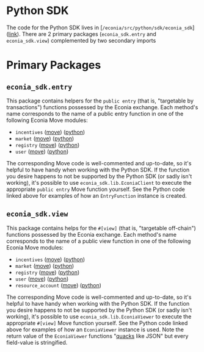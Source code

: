 # Python SDK

The code for the Python SDK lives in [`/econia/src/python/sdk/econia_sdk`] ([link](https://github.com/econia-labs/econia/tree/main/src/python/sdk/econia_sdk)). There are 2 primary packages (`econia_sdk.entry` and `econia_sdk.view`) complemented by two secondary imports

# Primary Packages
## `econia_sdk.entry`

This package contains helpers for the `public entry` (that is, "targetable by transactions") functions possessed by the Econia exchange. Each method's name corresponds to the name of a public entry function in one of the following Econia Move modules:

- `incentives` ([move](https://github.com/econia-labs/econia/blob/main/src/move/econia/sources/incentives.move)) ([python](https://github.com/econia-labs/econia/blob/main/src/python/sdk/econia_sdk/entry/incentives.py))
- `market` ([move](https://github.com/econia-labs/econia/blob/main/src/move/econia/sources/market.move)) ([python](https://github.com/econia-labs/econia/blob/main/src/python/sdk/econia_sdk/entry/market.py))
- `registry` ([move](https://github.com/econia-labs/econia/blob/main/src/move/econia/sources/registry.move)) ([python](https://github.com/econia-labs/econia/blob/main/src/python/sdk/econia_sdk/entry/registry.py))
- `user` ([move](https://github.com/econia-labs/econia/blob/main/src/move/econia/sources/user.move)) ([python](https://github.com/econia-labs/econia/blob/main/src/python/sdk/econia_sdk/entry/user.py))

The corresponding Move code is well-commented and up-to-date, so it's helpful to have handy when working with the Python SDK. If the function you desire happens to not be supported by the Python SDK (or sadly isn't working), it's possible to use `econia_sdk.lib.EconiaClient` to execute the appropriate `public entry` Move function yourself. See the Python code linked above for examples of how an `EntryFunction` instance is created.

## `econia_sdk.view`

This package contains helps for the `#[view]` (that is, "targetable off-chain") functions possessed by the Econia exchange. Each method's name corresponds to the name of a public view function in one of the following Econia Move modules:

- `incentives` ([move](https://github.com/econia-labs/econia/blob/main/src/move/econia/sources/incentives.move)) ([python](https://github.com/econia-labs/econia/blob/main/src/python/sdk/econia_sdk/entry/incentives.py))
- `market` ([move](https://github.com/econia-labs/econia/blob/main/src/move/econia/sources/market.move)) ([python](https://github.com/econia-labs/econia/blob/main/src/python/sdk/econia_sdk/view/market.py))
- `registry` ([move](https://github.com/econia-labs/econia/blob/main/src/move/econia/sources/registry.move)) ([python](https://github.com/econia-labs/econia/blob/main/src/python/sdk/econia_sdk/view/registry.py))
- `user` ([move](https://github.com/econia-labs/econia/blob/main/src/move/econia/sources/user.move)) ([python](https://github.com/econia-labs/econia/blob/main/src/python/sdk/econia_sdk/view/user.py))
- `resource_account` ([move](https://github.com/econia-labs/econia/blob/main/src/move/econia/sources/resource_account.move)) ([python](https://github.com/econia-labs/econia/blob/main/src/python/sdk/econia_sdk/view/resource_account.py))

The corresponding Move code is well-commented and up-to-date, so it's helpful to have handy when working with the Python SDK. If the function you desire happens to not be supported by the Python SDK (or sadly isn't working), it's possible to use `econia_sdk.lib.EconiaViewer` to execute the appropriate `#[view]` Move function yourself. See the Python code linked above for examples of how an `EconiaViewer` instance is used. Note the return value of the `EconiaViewer` functions "[quacks](https://en.wikipedia.org/wiki/Duck_typing) like JSON" but every field-value is stringified.

